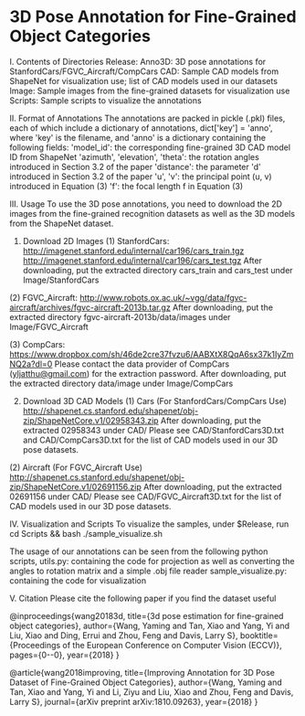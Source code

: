 # 3D Pose Annotation for Fine-Grained Object Categories



I. Contents of Directories
Release:
    Anno3D: 3D pose annotations for StanfordCars/FGVC_Aircraft/CompCars
    CAD: Sample CAD models from ShapeNet for visualization use; list of CAD models used in our datasets
    Image: Sample images from the fine-grained datasets for visualization use
    Scripts: Sample scripts to visualize the annotations



II. Format of Annotations
The annotations are packed in pickle (.pkl) files, each of which include a dictionary of annotations,
    dict['key'] = 'anno',
where 'key' is the filename, and 'anno' is a dictionary containing the following fields:
    'model_id': the corresponding fine-grained 3D CAD model ID from ShapeNet
    'azimuth', 'elevation', 'theta': the rotation angles introduced in Section 3.2 of the paper
    'distance': the parameter 'd' introduced in Section 3.2 of the paper
    'u', 'v': the principal point (u, v) introduced in Equation (3) 
    'f': the focal length f in Equation (3)



III. Usage
To use the 3D pose annotations, you need to download the 2D images from the fine-grained recognition datasets as well as the
3D models from the ShapeNet dataset.

1. Download 2D Images
(1) StanfordCars:
http://imagenet.stanford.edu/internal/car196/cars_train.tgz
http://imagenet.stanford.edu/internal/car196/cars_test.tgz
After downloading, put the extracted directory cars_train and cars_test under Image/StanfordCars

(2) FGVC_Aircraft:
http://www.robots.ox.ac.uk/~vgg/data/fgvc-aircraft/archives/fgvc-aircraft-2013b.tar.gz
After downloading, put the extracted directory fgvc-aircraft-2013b/data/images under Image/FGVC_Aircraft

(3) CompCars:
https://www.dropbox.com/sh/46de2cre37fvzu6/AABXtX8QqA6sx37k1IyZmNQ2a?dl=0
Please contact the data provider of CompCars (yljatthu@gmail.com) for the extraction password.
After downloading, put the extracted directory data/image under Image/CompCars


2. Download 3D CAD Models
(1) Cars (For StanfordCars/CompCars Use)
http://shapenet.cs.stanford.edu/shapenet/obj-zip/ShapeNetCore.v1/02958343.zip
After downloading, put the extracted 02958343 under CAD/
Please see CAD/StanfordCars3D.txt and CAD/CompCars3D.txt for the list of CAD models used in our 3D pose datasets.

(2) Aircraft (For FGVC_Aircraft Use)
http://shapenet.cs.stanford.edu/shapenet/obj-zip/ShapeNetCore.v1/02691156.zip
After downloading, put the extracted 02691156 under CAD/
Please see CAD/FGVC_Aircraft3D.txt for the list of CAD models used in our 3D pose datasets.



IV. Visualization and Scripts
To visualize the samples, under $Release, run
cd Scripts && bash ./sample_visualize.sh

The usage of our annotations can be seen from the following python scripts,
utils.py: containing the code for projection as well as converting the angles to rotation matrix and a simple .obj file
reader
sample_visualize.py: containing the code for visualization



V. Citation
Please cite the following paper if you find the dataset useful

@inproceedings{wang20183d,
  title={3d pose estimation for fine-grained object categories},
  author={Wang, Yaming and Tan, Xiao and Yang, Yi and Liu, Xiao and Ding, Errui and Zhou, Feng and Davis, Larry S},
  booktitle={Proceedings of the European Conference on Computer Vision (ECCV)},
  pages={0--0},
  year={2018}
}

@article{wang2018improving,
  title={Improving Annotation for 3D Pose Dataset of Fine-Grained Object Categories},
  author={Wang, Yaming and Tan, Xiao and Yang, Yi and Li, Ziyu and Liu, Xiao and Zhou, Feng and Davis, Larry S},
  journal={arXiv preprint arXiv:1810.09263},
  year={2018}
}
